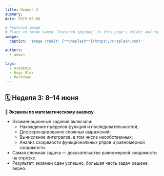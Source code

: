 ```yaml
---
title: Неделя 3
summary: 
date: 2025-06-08

# Featured image
# Place an image named `featured.jpg/png` in this page's folder and customize its options here.
image:
  caption: 'Image credit: [**Unsplash**](https://unsplash.com)'

authors:
  - admin

tags:
  - Academic
  - Hugo Blox
  - Markdown
---
```


## 🗓️ Неделя 3: 8–14 июня  

**📘 Экзамен по математическому анализу**
- Экзаменационные задания включали:  
  - Нахождение пределов функций и последовательностей;  
  - Дифференцирование сложных выражений;  
  - Вычисление интегралов, в том числе несобственных;  
  - Анализ сходимости функциональных рядов и равномерной сходимости.  
- Самая сложная задача — доказательство равномерной сходимости на отрезке.  
- Результат: экзамен сдан успешно, большая часть задач решена верно.

